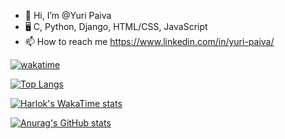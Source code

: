 - 👋 Hi, I’m @Yuri Paiva
- 🖥️ C, Python, Django, HTML/CSS, JavaScript
- 📫 How to reach me https://www.linkedin.com/in/yuri-paiva/

[![wakatime](https://wakatime.com/badge/user/018b9094-810a-46fe-95a2-26581d14bd78.svg)](https://wakatime.com/@018b9094-810a-46fe-95a2-26581d14bd78)

[![Top Langs](https://github-readme-stats.vercel.app/api/top-langs/?username=Yclpaiva&theme=dark&icons=true)](https://github.com/anuraghazra/github-readme-stats)

[![Harlok's WakaTime stats](https://github-readme-stats.vercel.app/api/wakatime?username=Yclpaiva&theme=dark&icons=true)](https://github.com/anuraghazra/github-readme-stats)

[![Anurag's GitHub stats](https://github-readme-stats.vercel.app/api?username=Yclpaiva&show&theme=dark&icons=true)](https://github.com/Yclpaiva/github-readme-stats)
